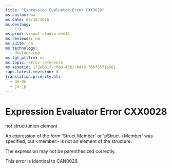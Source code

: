 ```yaml
---
title: "Expression Evaluator Error CXX0028"
ms.custom: na
ms.date: 09/18/2016
ms.devlang: 
  - C++
ms.prod: visual-studio-dev14
ms.reviewer: na
ms.suite: na
ms.technology: 
  - devlang-cpp
ms.tgt_pltfrm: na
ms.topic: error-reference
ms.assetid: 172eb81f-c0b0-43b1-b418-766f35f1a561
caps.latest.revision: 8
translation.priority.ht: 
  - de-de
  - ja-jp
---
```

# Expression Evaluator Error CXX0028
not struct/union element  
  
 An expression of the form 'Struct.Member' or 'pStruct->Member' was specified, but <member\> is not an element of the structure.  
  
 The expression may not be parenthesized correctly.  
  
 This error is identical to CAN0028.